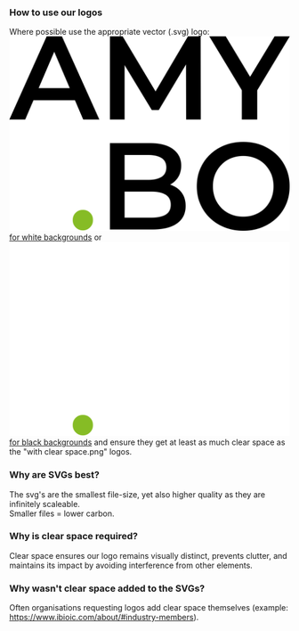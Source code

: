 ### How to use our logos
Where possible use the appropriate vector (.svg) logo:
![AMYBO SVG Logo for white backgrounds](AMYBO%20logo%20-%20black%20for%20very%20light%20backgrounds.svg) 
[for white backgrounds](AMYBO%20logo%20-%20black%20for%20very%20light%20backgrounds.svg) or 
![AMYBO SVG Logo for black backgrounds](AMYBO%20logo%20-%20white%20for%20very%20dark%20backgrounds.svg)
[for black backgrounds](AMYBO%20logo%20-%20white%20for%20very%20dark%20backgrounds.svg) and ensure they get at least as much clear space as the "with clear space.png" logos.
### Why are SVGs best?
The svg's are the smallest file-size, yet also higher quality as they are infinitely scaleable.  
Smaller files = lower carbon.  
### Why is clear space required?
Clear space ensures our logo remains visually distinct, prevents clutter, and maintains its impact by avoiding interference from other elements.
### Why wasn't clear space added to the SVGs?
Often organisations requesting logos add clear space themselves (example: https://www.ibioic.com/about/#industry-members).